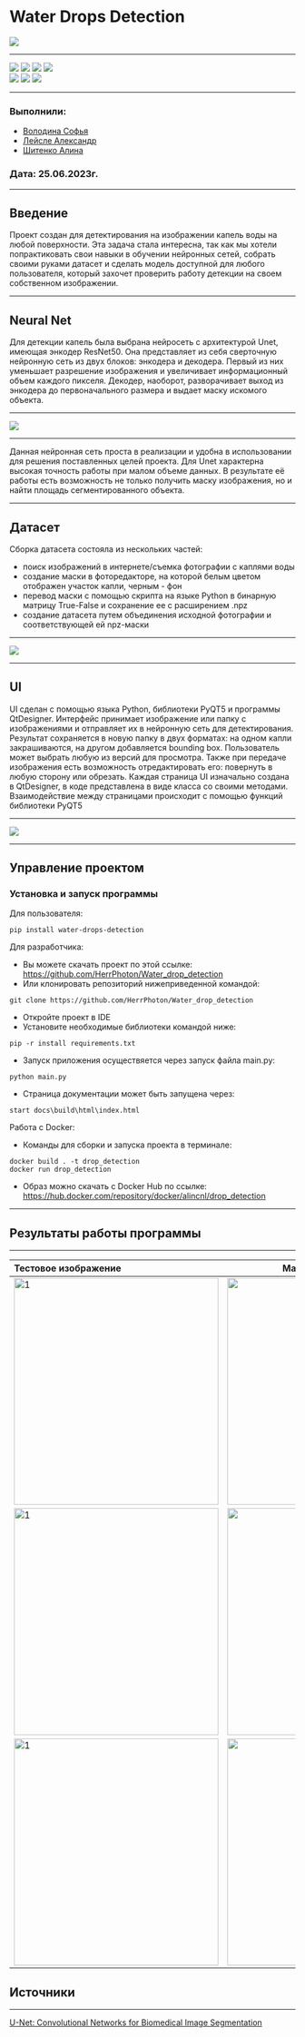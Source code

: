 # Water Drops Detection

![](https://github.com/HerrPhoton/Water_drop_detection/blob/Documentation/images/logo(2).jpg)

---

<img src = "https://img.shields.io/badge/Python 3.9-006C6B?style=for-the-badge&color=3C7270&labelColor=%23006C6B&logo=python&logoColor=FFFFFF"> <img src ='https://img.shields.io/github/watchers/HerrPhoton/Water_drop_detection?style=for-the-badge&color=3C7270&labelColor=%23006C6B&logo=actigraph&logoColor=FFFFFF'>
<img src = 'https://img.shields.io/github/actions/workflow/status/HerrPhoton/Water_drop_detection/Project-tests.yml?style=for-the-badge&color=3C7270&labelColor=%23006C6B&logo=githubactions&logoColor=FFFFFF'>
<img src = 'https://img.shields.io/github/contributors/HerrPhoton/Water_drop_detection?style=for-the-badge&color=3C7270&labelColor=%23006C6B&logo=teamspeak&logoColor=FFFFFF'>  
<img src ='https://img.shields.io/github/repo-size/HerrPhoton/Water_drop_detection?style=for-the-badge&color=3C7270&labelColor=%23006C6B&logo=weightsandbiases&logoColor=FFFFFF'>
<img src = "https://img.shields.io/badge/Code%20Coverage-81%25-success?style=for-the-badge&color=3C7270&labelColor=%23006C6B&logo=textpattern&logoColor=FFFFFF">
<img src = "https://img.shields.io/docker/image-size/alincnl/drop_detection/detect?style=for-the-badge&color=3C7270&labelColor=%23006C6B&logo=docker&logoColor=FFFFFF">


---
### Выполнили: 
+ [Володина Софья](https://github.com/PiroJOJO)
+ [Лейсле Александр](https://github.com/HerrPhoton)
+ [Шитенко Алина](https://github.com/alincnl)
### Дата: 25.06.2023г.
---

## Введение

Проект создан для детектирования на изображении капель воды на любой поверхности. Эта задача стала интересна, так как мы хотели 
попрактиковать свои навыки в обучении нейронных сетей, собрать своими руками датасет и сделать модель доступной для любого пользователя, который захочет проверить работу детекции на своем собственном изображении.

---

## Neural Net

Для детекции капель была выбрана нейросеть с архитектурой Unet, имеющая энкодер ResNet50. Она представляет из себя сверточную нейронную сеть из  двух блоков: энкодера и декодера. Первый из них уменьшает разрешение изображения и увеличивает информационный объем каждого пикселя. Декодер, наоборот, разворачивает выход из энкодера до первоначального размера и выдает маску искомого объекта.  

---

![](https://github.com/HerrPhoton/Water_drop_detection/blob/Documentation/images/unet.jpg)

---

Данная нейронная сеть проста в реализации и удобна в использовании для решения поставленных целей проекта. Для Unet характерна высокая точность работы при малом объеме данных. В результате её работы есть возможность не только получить маску изображения, 
но и найти площадь сегментированного объекта.

---

## Датасет

Сборка датасета состояла из нескольких частей: 
- поиск изображений в интернете/съемка фотографии с каплями воды
- создание маски в фоторедакторе, на которой белым цветом отображен участок капли, черным - фон 
- перевод маски с помощью скрипта на языке Python в бинарную матрицу True-False и сохранение ее с расширением .npz 
- создание датасета путем объединения исходной фотографии и соответствующей ей npz-маски

---

![](https://github.com/HerrPhoton/Water_drop_detection/blob/Documentation/images/dataset)

---

## UI

UI сделан с помощью языка Python, библиотеки PyQT5 и программы QtDesigner. 
Интерфейс принимает изображение или папку с изображениями и отправляет их в нейронную сеть для детектирования. Результат сохраняется в новую папку в двух форматах: на одном капли закрашиваются, на другом добавляется bounding box. Пользователь может выбрать любую из версий для просмотра. Также при передаче изображения есть возможность отредактировать его: повернуть в любую сторону или обрезать. Каждая страница UI изначально создана в QtDesigner, в коде представлена в виде класса со своими методами. Взаимодействие между страницами происходит с помощью функций библиотеки PyQT5

---

![](https://github.com/HerrPhoton/Water_drop_detection/blob/Documentation/images/ui.jpg)

---

## Управление проектом

### Установка и запуск программы

Для пользователя:
```
pip install water-drops-detection
```

Для разработчика:
+ Вы можете скачать проект по этой ссылке: https://github.com/HerrPhoton/Water_drop_detection
+ Или клонировать репозиторий нижеприведенной командой:
```
git clone https://github.com/HerrPhoton/Water_drop_detection
```
+ Откройте проект в IDE
+ Установите необходимые библиотеки командой ниже:
```
pip -r install requirements.txt
```
+ Запуск приложения осуществяется через запуск файла main.py:
```
python main.py
```
+ Страница документации может быть запущена через:
```
start docs\build\html\index.html
```

Работа с Docker:
+ Команды для сборки и запуска проекта в терминале:
```
docker build . -t drop_detection
docker run drop_detection
```
+ Образ можно скачать с Docker Hub по ссылке: https://hub.docker.com/repository/docker/alincnl/drop_detection
---

## Результаты работы программы

---

| Тестовое изображение            | Маска изображения                | Маска + bounding box + окружность |
| :---                            |    :----:                        |                              ---: |
| <img src="https://github.com/HerrPhoton/Water_drop_detection/blob/Documentation/images/test1-1.jpg"  alt="1" width = 360px height = 400px > | <img src="https://github.com/HerrPhoton/Water_drop_detection/blob/Documentation/images/test1-2.png"  alt="1" width = 360px height = 400px > | <img src="https://github.com/HerrPhoton/Water_drop_detection/blob/Documentation/images/test1-3.png"  alt="1" width = 360px height = 400px > |
| <img src="https://github.com/HerrPhoton/Water_drop_detection/blob/Documentation/images/test2-1.jpg"  alt="1" width = 360px height = 400px > | <img src="https://github.com/HerrPhoton/Water_drop_detection/blob/Documentation/images/test2-2.png"  alt="1" width = 360px height = 400px > | <img src="https://github.com/HerrPhoton/Water_drop_detection/blob/Documentation/images/test2-3.png"  alt="1" width = 360px height = 400px > |
| <img src="https://github.com/HerrPhoton/Water_drop_detection/blob/Documentation/images/test3-1.jpg"  alt="1" width = 360px height = 400px >  | <img src="https://github.com/HerrPhoton/Water_drop_detection/blob/Documentation/images/test3-2.png"  alt="1" width = 360px height = 400px > | <img src="https://github.com/HerrPhoton/Water_drop_detection/blob/Documentation/images/test3-3.png"  alt="1" width = 360px height = 400px > |

## Источники

---
[U-Net: Convolutional Networks for Biomedical Image Segmentation](https://arxiv.org/abs/1505.04597)

